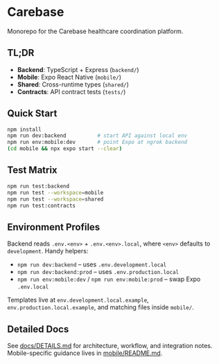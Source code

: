 # Carebase

Monorepo for the Carebase healthcare coordination platform.

## TL;DR
- **Backend**: TypeScript + Express (`backend/`)
- **Mobile**: Expo React Native (`mobile/`)
- **Shared**: Cross-runtime types (`shared/`)
- **Contracts**: API contract tests (`tests/`)

## Quick Start
```bash
npm install
npm run dev:backend          # start API against local env
npm run env:mobile:dev       # point Expo at ngrok backend
(cd mobile && npx expo start --clear)
```

## Test Matrix
```bash
npm run test:backend
npm run test --workspace=mobile
npm run test --workspace=shared
npm run test:contracts
```

## Environment Profiles
Backend reads `.env.<env>` + `.env.<env>.local`, where `<env>` defaults to `development`. Handy helpers:
- `npm run dev:backend` – uses `.env.development.local`
- `npm run dev:backend:prod` – uses `.env.production.local`
- `npm run env:mobile:dev` / `npm run env:mobile:prod` – swap Expo `.env.local`

Templates live at `env.development.local.example`, `env.production.local.example`, and matching files inside `mobile/`.

## Detailed Docs
See [docs/DETAILS.md](docs/DETAILS.md) for architecture, workflow, and integration notes. Mobile-specific guidance lives in [mobile/README.md](mobile/README.md).
